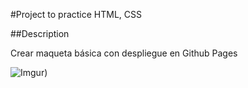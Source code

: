
#Project to practice HTML, CSS

##Description

Crear maqueta básica con despliegue en Github Pages

![Imgur](https://i.imgur.com/uXquPlo.png))
